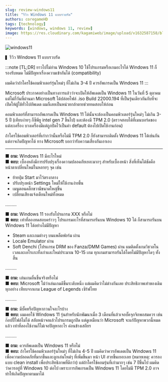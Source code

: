 ```yaml
---
slug: review-windows11
title: "รีวิว Windows 11 แบบรวบรัด"
authors: coregameHD
tags: [technology]
keywords: [windows, windows 11, review]
image: https://res.cloudinary.com/kagamiweb/image/upload/v1632587158/blog/windows11.jpg
---
```


![windows11](https://res.cloudinary.com/kagamiweb/image/upload/v1632587158/blog/windows11.jpg)

▍รีวิว Windows 11 แบบรวบรัด

:::note [TL;DR] ยาวไปไม่อ่าน
Windows 10 ใช้โปรแกรมหรือเกมอะไรได้ Windows 11 ก็รองรับหมด ไม่มีปัญหาเรื่องความเข้ากันได้ (compatibility)

ผมคิดว่าถ้าใครใช้คอมพิวเตอร์รุ่นใหม่ๆ ที่ไม่เกิน 3-4 ปี ควรอัพเกรดเป็น Windows 11
:::

<!-- truncate -->

Microsoft ประกาศอย่างเป็นทางการแล้วว่าจะเปิดให้อัพเดตเป็น Windows 11 ในวันที่ 5 ตุลาคม แต่ไม่กี่วันที่ผ่านมา Microsoft ได้ปล่อยไฟล์ .iso Build 22000.194 ที่เป็นรุ่นเดียวกันกับที่จะเปิดให้ผู้ใช้ทั่วไปอัพเดต ผมก็เลยเป็นหน่วยกล้าตายช่วยทดสอบให้ก่อน

คอมพิวเตอร์ที่สามารถอัพเกรดเป็น Windows 11 ได้นั้นจะต้องเป็นคอมพิวเตอร์รุ่นใหม่ๆ ไม่เกิน 3-5 ปี (เทียบง่ายๆ ก็ซีพียู intel gen 7 ขึ้นไป) และต้องมี TPM 2.0 (ตรวจสอบได้ที่เมนบอร์ดของแต่ละเครื่อง บางเครื่องมีแต่ถูกปิดไว้เป็นค่า default ต้องไปเปิดใช้งานก่อน) 

ถ้าใครใช้คอมพิวเตอร์ที่เก่ากว่านั้นหรือไม่มี TPM 2.0 ก็ยังสามารถติดตั้ง Windows 11 ได้เช่นกัน แต่อาจเกิดปัญหาได้ ทาง Microsoft บอกว่ารับความเสี่ยงกันเอาเอง

---

■ **ถาม:** Windows 11 มีอะไรใหม่  
■ **ตอบ:** เบื้องหลังมีการปรับปรุงเรื่องความปลอดภัยเยอะมากๆ สำหรับเบื้องหน้า สิ่งที่เห็นได้ชัดคือหน้าตาเปลี่ยนใหม่ในหลายๆ จุด เช่น 
- ย้ายปุ่ม Start มาไว้ตรงกลาง 
- ปรับปรุงหน้า Settings ใหม่ให้ใช้งานง่ายขึ้น 
- เมนูตอนคลิ๊กขวามีขนาดใหญ่ขึ้น
- เปลี่ยนเสียงแจ้งเตือนใหม่ทั้งหมด

.........

■ **ถาม:** Windows 11 รองรับโปรแกรม XXX หรือไม่  
■ **ตอบ:** เท่าที่ลองทดสอบคร่าวๆ โปรแกรมอะไรที่สามารถรันบน Windows 10 ได้ ก็สามารถรันบน Windows 11 ได้อย่างไม่มีปัญหา
- Steam และเกมต่างๆ บนแพล็ตฟอร์ม ผ่าน
- Locale Emulator ผ่าน
- Soft Denchi (โปรแกรม DRM ของ Fanza/DMM Games) ผ่าน
ผมติดตั้งเกมวิชวลโนเวลและเอโรเกะทั้งเก่าและใหม่ประมาณ 10-15 เกม ทุกเกมสามารถรันได้โดยไม่มีปัญหาใดๆ ทั้งสิ้น

.........

■ **ถาม:** เล่นเกมลื่นขึ้นจริงหรือไม่  
■ **ตอบ:** Microsoft โม้ว่าเล่นเกมดีขึ้นระดับหนึ่ง แต่ผมคิดว่าไม่ต่างกันเลย ประสิทธิภาพเท่าของเดิมทุกอย่าง เทียบจากเกม League of Legends เซิร์ฟไทย

.........

■ **ถาม:** มีบั๊คหรือปัญหากวนใจอะไรบ้าง  
■ **ตอบ:** ผมเคยใช้ Windows 11 รุ่นสำหรับนักพัฒนาเมื่อ 3 เดือนที่แล้วเจอบั๊คจุกจิกพอสมควร เช่น ก๊อปปี้ไฟล์ไม่ได้ สลับหน้าจอแล้วโปรแกรมถูกปิด แต่ดูเหมือนว่า Microsoft จะแก้ปัญหาพวกนี้หมดแล้ว เท่าที่ลองใช้งานก็ไม่เจอปัญหาอะไร ค่อนข้างเสถียร

.........

■ **ถาม:** ควรอัพเดตเป็น Windows 11 หรือไม่  
■ **ตอบ:** ถ้าใครใช้คอมพิวเตอร์รุ่นใหม่ๆ ที่ไม่เกิน 4-5 ปี ผมคิดว่าควรอัพเดตเป็น Windows 11 เพื่อความปลอดภัยที่มากขึ้นและลูกเล่นใหม่ๆ ที่เพิ่มขึ้นมา หน้า UI สวยขึ้นเยอะเลย (หมายเหตุ: ควรลงแบบ clean install เพื่อประสิทธิภาพที่ดีกว่า)
แต่ถ้าใครใช้คอมรุ่นที่เก่ามากๆ เช่น 7 ปีขึ้นไป ผมคิดว่าควรอยู่ที่ Windows 10 ต่อไป เพราะการอัพเกรดเป็น Windows 11 โดยไม่มี TPM 2.0 อาจทำให้เกิดปัญหาตามมาได้